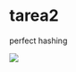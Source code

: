 # tarea2
perfect hashing

<img src="http://www.euroinformatica.ro/documentation/programming/!!!Algorithms_CORMEN!!!/images/fig268%5F01%5F0%2Ejpg" />
